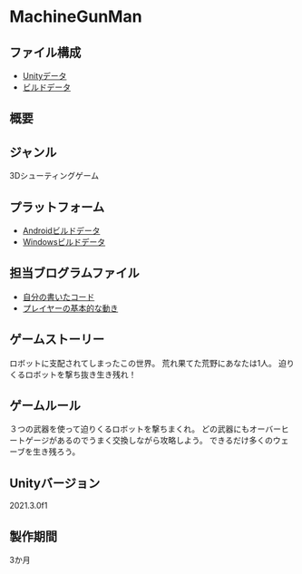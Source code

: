 # MachineGunMan

## ファイル構成  
* [Unityデータ](./machineGunMan/)   
* [ビルドデータ](./15WNPJpTWd_k7dO7EWJEe1wVMWJuA0mK8/)  

## 概要  

## ジャンル  
3Dシューティングゲーム

## プラットフォーム  
* [Androidビルドデータ](./[Executable/roborisuran_Android](https://drive.google.com/drive/folders/13JwwIKt8H0mL294ExKLVqIh-59Q59oji)/)  
* [Windowsビルドデータ](/[Executable/roborisuran_Windows](https://drive.google.com/drive/folders/1yDc2mysAl2BVCf-24vkHChOjrX3fpXra)https://drive.google.com/drive/folders/1yDc2mysAl2BVCf-24vkHChOjrX3fpXra/)
  
## 担当ブログラムファイル  
* [自分の書いたコード](./machineGunMan/Natuki/Script/)
* [プレイヤーの基本的な動き](./machineGunMan/Natuki/Script/PlayerController.cs/)

## ゲームストーリー  
ロボットに支配されてしまったこの世界。
荒れ果てた荒野にあなたは1人。
迫りくるロボットを撃ち抜き生き残れ！

## ゲームルール  
３つの武器を使って迫りくるロボットを撃ちまくれ。
どの武器にもオーバーヒートゲージがあるのでうまく交換しながら攻略しよう。
できるだけ多くのウェーブを生き残ろう。

## Unityバージョン  
2021.3.0f1

## 製作期間  
3か月


